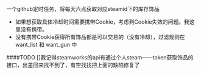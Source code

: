 一个github定时任务，将每天六点获取对应steamid下的库存饰品
- 如果想获取具体冷却时间需要携带Cookie，考虑到Cookie失效的问题。我这里没有携带。
- 没有携带Cookie获得所有饰品都是可以交易的（没有冷却），过滤规则在 want_list 和 want_gun 中

####TODO
[]我记得steamworks的api有通过个人steam——token获取饰品的接口，出差回来找不到了，有空找找把上面的缺陷修复了
